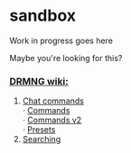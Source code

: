 # sandbox
Work in progress goes here

Maybe you're looking for this?
### [DRMNG wiki:](https://github.com/enesev/sandbox/wiki)
1. [Chat commands](https://github.com/enesev/sandbox/wiki/Chat-commands)  
· [Commands](https://github.com/enesev/sandbox/wiki/Chat-commands#commands)  
· [Commands v2](https://github.com/enesev/sandbox/wiki/Chat-commands#commands-v2)  
· [Presets](https://github.com/enesev/sandbox/wiki/Chat-commands#presets)  
2. [Searching](https://github.com/enesev/sandbox/wiki/Searching)  
